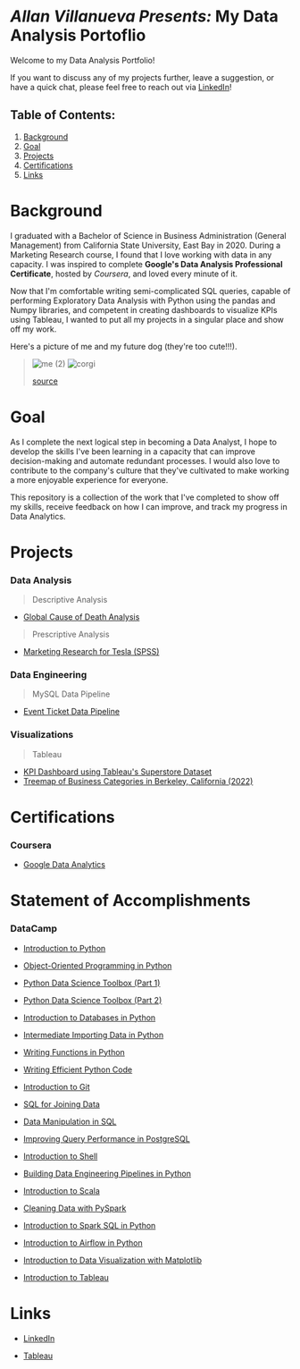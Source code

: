 # *Allan Villanueva Presents:* My Data Analysis Portoflio
Welcome to my Data Analysis Portfolio! 

If you want to discuss any of my projects further, leave a suggestion, or have a quick chat, please feel free to reach out via [LinkedIn](https://www.linkedin.com/in/allanvde/)!

## Table of Contents:
1) [Background](https://github.com/allan-villan/data-analysis-portfolio#background)
2) [Goal](https://github.com/allan-villan/data-analysis-portfolio#goal)
3) [Projects](https://github.com/allan-villan/data-analysis-portfolio#projects)
4) [Certifications](https://github.com/allan-villan/data-analysis-portfolio#certifications)
5) [Links](https://github.com/allan-villan/data-analysis-portfolio#links)

# Background
I graduated with a Bachelor of Science in Business Administration (General Management) from California State University, East Bay in 2020. During a Marketing Research course, I found that I love working with data in any capacity. I was inspired to complete **Google's Data Analysis Professional Certificate**, hosted by *Coursera*, and loved every minute of it. 

Now that I'm comfortable writing semi-complicated SQL queries, capable of performing Exploratory Data Analysis with Python using the pandas
and Numpy libraries, and competent in creating dashboards to visualize KPIs using Tableau, I wanted to put all my projects in a singular place and show off my work.

Here's a picture of me and my future dog (they're too cute!!!).

> ![me (2)](https://user-images.githubusercontent.com/84660320/205746396-101944c0-4e82-4ff9-abc1-193d170b3268.png)
> ![corgi](https://user-images.githubusercontent.com/84660320/205746507-e9e0cc52-67c2-4d56-bf25-d60d62c6289e.jpg)
> 
> [source](https://iheartdogs.com/meet-gen-the-corgi-the-most-expressive-dog-in-the-world/)

# Goal
As I complete the next logical step in becoming a Data Analyst, I hope to develop the skills I've been learning in a capacity that can improve decision-making and automate redundant processes. I would also love to contribute to the company's culture that they've cultivated to make working a more enjoyable experience for everyone.

This repository is a collection of the work that I've completed to show off my skills, receive feedback on how I can improve, and track my progress in Data Analytics.

# Projects

### Data Analysis
> Descriptive Analysis
- [Global Cause of Death Analysis](https://github.com/ko-allan/global-cause-of-death-analysis/blob/main/cause_of_deaths_analysis.ipynb)
> Prescriptive Analysis
- [Marketing Research for Tesla (SPSS)](https://github.com/ko-allan/csueb-MKTG-310-tesla)

### Data Engineering
> MySQL Data Pipeline
- [Event Ticket Data Pipeline](https://github.com/ko-allan/data-pipeline-test)

### Visualizations
> Tableau
- [KPI Dashboard using Tableau's Superstore Dataset](https://public.tableau.com/app/profile/allan.villanueva/viz/KPIDashboard-SalesProfitYOY/KPIDashboard)
- [Treemap of Business Categories in Berkeley, California (2022)](https://public.tableau.com/app/profile/allan.villanueva/viz/BreakdownofBusinessesinBerkeley2022/BerkeleyNAICSTreemap)

# Certifications

### Coursera

- [Google Data Analytics](https://drive.google.com/file/d/1aJ199VKOuda-MRsihhmhu0J6NXSjpcF2/view?usp=sharing)

# Statement of Accomplishments

### DataCamp
- [Introduction to Python](https://drive.google.com/file/d/1_UhiU1DKiU5Lhz81LMCQQobhVl04TVoK/view?usp=sharing)

- [Object-Oriented Programming in Python](https://drive.google.com/file/d/19FHhnoRXA2jggukhdSMmk9goWVWY0D8w/view?usp=sharing)

- [Python Data Science Toolbox (Part 1)](https://drive.google.com/file/d/1awk9gmPruX-GDHj6C5vPOaPq34ECN3dz/view?usp=sharing)

- [Python Data Science Toolbox (Part 2)](https://drive.google.com/file/d/1qwWt1_FR-zMFk0ebP_x1RCiPilQqme0-/view?usp=sharing)

- [Introduction to Databases in Python](https://drive.google.com/file/d/1gfHypvu8BbYPkgZ5oCjAke6AJ_IXxud_/view?usp=sharing)

- [Intermediate Importing Data in Python](https://drive.google.com/file/d/1M1uR7p2lgtvlSbFXyX4OiIff3XTeUbxr/view?usp=sharing)

- [Writing Functions in Python](https://drive.google.com/file/d/1tHL4ObUebtm7-sREbv0tPC248HvSghai/view?usp=sharing)

- [Writing Efficient Python Code](https://drive.google.com/file/d/16Vc9bO2zKc5lZ40hmQgm1i4I3F1_k0DP/view?usp=sharing)

- [Introduction to Git](https://drive.google.com/file/d/1avKKrJE6HRkUSHYvoM6JrtE4WjON6gK0/view?usp=sharing)

- [SQL for Joining Data](https://drive.google.com/file/d/1nuLo8Soq-K2v03AqvTv0uOhVaiiPMeZ4/view?usp=sharing)

- [Data Manipulation in SQL](https://drive.google.com/file/d/1gMg7VcM2G_KWN3_HrIlIRXZ1F82WvI1T/view?usp=sharing)

- [Improving Query Performance in PostgreSQL](https://drive.google.com/file/d/19NTXUFtVaeiIZne3gYlgGYc93-nFT7H4/view?usp=sharing)

- [Introduction to Shell](https://drive.google.com/file/d/1K9PGIu-pQPBZJvaIbQId-jGq6G-PvR0m/view?usp=sharing)

- [Building Data Engineering Pipelines in Python](https://drive.google.com/file/d/1QYf_6kawMCadwVTlpPmRB-PeCQGJPPj_/view?usp=sharing)

- [Introduction to Scala](https://drive.google.com/file/d/1Dt7o2a0MjUEI-xzYUiwCjuOV69avUPg3/view?usp=sharing)

- [Cleaning Data with PySpark](https://drive.google.com/file/d/1eMxiJbdi0dnEUhBeo9gIs-ZjWydKt6JV/view?usp=sharing)

- [Introduction to Spark SQL in Python](https://drive.google.com/file/d/1Af9_erAwyabXI02cHeZftnIAYw8z-hhI/view?usp=sharing)

- [Introduction to Airflow in Python](https://drive.google.com/file/d/1CLT8AUr1LuUhgJzE69KsPKI178PSISaT/view?usp=sharing)

- [Introduction to Data Visualization with Matplotlib](https://drive.google.com/file/d/1rlIPqW9d6Ja8_A_vy9jsV0fs9q8VDI3s/view?usp=sharing)

- [Introduction to Tableau](https://drive.google.com/file/d/1ps1GmiUrH7Qn_JGunzCft7nXd8hNy6Xe/view?usp=sharing)

# Links
- [LinkedIn](https://www.linkedin.com/in/allanvde/)

- [Tableau](https://public.tableau.com/app/profile/allan.villanueva)
